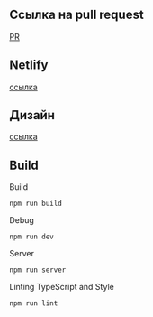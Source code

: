 ## Ссылка на pull request
[PR](https://github.com/PR-3)

## Netlify
[ссылка](https://deploy-preview-4--spontaneous-dusk-0ddb0e.netlify.app/)

## Дизайн
[ссылка](https://www.figma.com/file/g5F4Vg23CHEFMqMGp42iwm/Chat?node-id=21985%3A2&t=wYqSpWiz6vWT544K-1)

## Build
Build
```
npm run build
```
Debug
```
npm run dev
```
Server
```
npm run server
```
Linting TypeScript and Style
```
npm run lint
```
